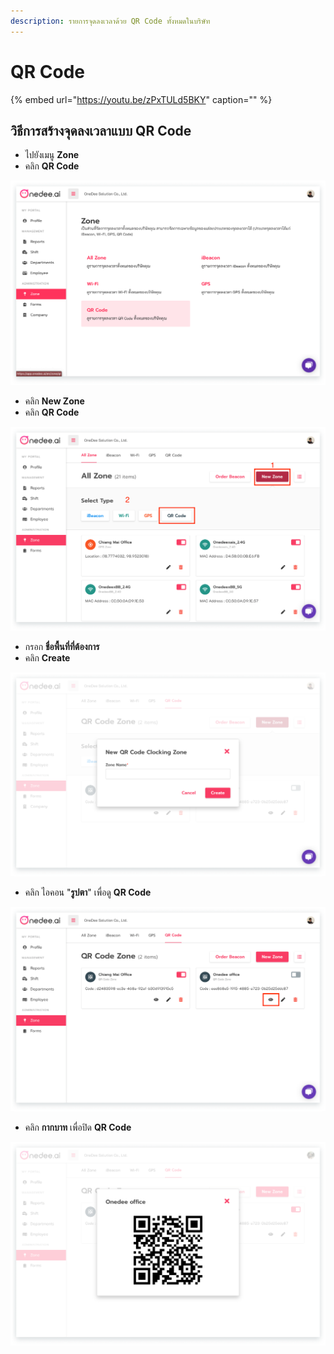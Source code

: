 ```yaml
---
description: รายการจุดลงเวลาด้วย QR Code ทั้งหมดในบริษัท
---
```


# QR Code

{% embed url="https://youtu.be/zPxTULd5BKY" caption="" %}

## **วิธีการสร้างจุดลงเวลาแบบ** **QR Code**

* ไปยังเมนู **Zone** 
* คลิก **QR Code**

![](../../.gitbook/assets/app.onedee-13.1.png)

* คลิก **New Zone**
* คลิก **QR Code**

![](../../.gitbook/assets/app.onedee-16-copy.png)

* กรอก **ชื่อพื้นที่ที่ต้องการ**
* คลิก **Create**

![](../../.gitbook/assets/app.onedee-14.4.png)

* คลิก ไอคอน "**รูปตา**" เพื่อดู **QR Code**

![](../../.gitbook/assets/app.onedee-15.png)

* คลิก **กากบาท** เพื่อปิด **QR Code**

![](../../.gitbook/assets/app.onedee-14.5.png)

